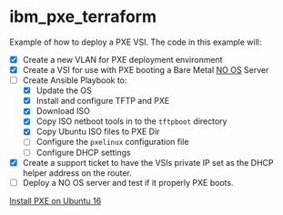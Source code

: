 # ibm_pxe_terraform
Example of how to deploy a PXE VSI. The code in this example will:

 - [x] Create a new VLAN for PXE deployment environment
 - [x] Create a VSI for use with PXE booting a Bare Metal [NO OS](https://cloud.ibm.com/docs/bare-metal?topic=bare-metal-bm-no-os) Server
 - [ ] Create Ansible Playbook to:
    - [x] Update the OS
    - [x] Install and configure TFTP and PXE
    - [x] Download ISO
    - [x] Copy ISO netboot tools in to the `tftpboot` directory
    - [x] Copy Ubuntu ISO files to PXE Dir
    - [ ] Configure the `pxelinux` configuration file
    - [ ] Configure DHCP settings 
 - [x] Create a support ticket to have the VSIs private IP set as the DHCP helper address on the router. 
 - [ ] Deploy a NO OS server and test if it properly PXE boots.

[Install PXE on Ubuntu 16](https://www.ostechnix.com/how-to-install-pxe-server-on-ubuntu-16-04/)
